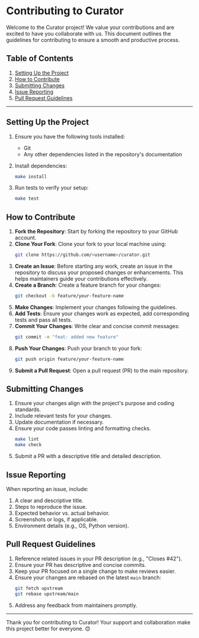 # Contributing to Curator

Welcome to the Curator project! We value your contributions and are excited to have you collaborate with us. This document outlines the guidelines for contributing to ensure a smooth and productive process.

## Table of Contents

1. [Setting Up the Project](#setting-up-the-project)
2. [How to Contribute](#how-to-contribute)
3. [Submitting Changes](#submitting-changes)
4. [Issue Reporting](#issue-reporting)
5. [Pull Request Guidelines](#pull-request-guidelines)

---

## Setting Up the Project

1. Ensure you have the following tools installed:
   - Git
   - Any other dependencies listed in the repository's documentation

2. Install dependencies:
   ```bash
   make install
   ```

4. Run tests to verify your setup:
   ```bash
   make test
   ```

## How to Contribute

1. **Fork the Repository**: Start by forking the repository to your GitHub account.
2. **Clone Your Fork**: Clone your fork to your local machine using:
   ```bash
   git clone https://github.com/<username>/curator.git
   ```
3. **Create an Issue**: Before starting any work, create an issue in the repository to discuss your proposed changes or enhancements. This helps maintainers guide your contributions effectively.
4. **Create a Branch**: Create a feature branch for your changes:
   ```bash
   git checkout -b feature/your-feature-name
   ```
5. **Make Changes**: Implement your changes following the guidelines.
6. **Add Tests**: Ensure your changes work as expected, add corresponding tests and pass all tests.
7. **Commit Your Changes**: Write clear and concise commit messages:
   ```bash
   git commit -m "feat: added new feature"
   ```
8. **Push Your Changes**: Push your branch to your fork:
   ```bash
   git push origin feature/your-feature-name
   ```
9. **Submit a Pull Request**: Open a pull request (PR) to the main repository.


## Submitting Changes

1. Ensure your changes align with the project's purpose and coding standards.
2. Include relevant tests for your changes.
3. Update documentation if necessary.
4. Ensure your code passes linting and formatting checks.
   ```bash
   make lint
   make check
   ```
5. Submit a PR with a descriptive title and detailed description.

## Issue Reporting

When reporting an issue, include:

1. A clear and descriptive title.
2. Steps to reproduce the issue.
3. Expected behavior vs. actual behavior.
4. Screenshots or logs, if applicable.
5. Environment details (e.g., OS, Python version).

## Pull Request Guidelines

1. Reference related issues in your PR description (e.g., "Closes #42").
2. Ensure your PR has descriptive and concise commits.
3. Keep your PR focused on a single change to make reviews easier.
4. Ensure your changes are rebased on the latest `main` branch:
   ```bash
   git fetch upstream
   git rebase upstream/main
   ```
5. Address any feedback from maintainers promptly.

---

Thank you for contributing to Curator! Your support and collaboration make this project better for everyone. 😊
